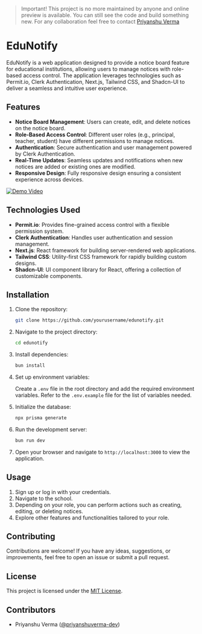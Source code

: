 > Important!
> This project is no more maintained by anyone and online preview is available. You can still see the code and build something new. For any collaboration feel free to contact [Priyanshu Verma](https://www.linkedin.com/in/priyanshuverma04/)


# EduNotify

EduNotify is a web application designed to provide a notice board feature for educational institutions, allowing users to manage notices with role-based access control. The application leverages technologies such as Permit.io, Clerk Authentication, Next.js, Tailwind CSS, and Shadcn-UI to deliver a seamless and intuitive user experience.

## Features

- **Notice Board Management**: Users can create, edit, and delete notices on the notice board.
- **Role-Based Access Control**: Different user roles (e.g., principal, teacher, student) have different permissions to manage notices.
- **Authentication**: Secure authentication and user management powered by Clerk Authentication.
- **Real-Time Updates**: Seamless updates and notifications when new notices are added or existing ones are modified.
- **Responsive Design**: Fully responsive design ensuring a consistent experience across devices.


[![Demo Video](https://img.youtube.com/vi/I2KNavXwWV8/0.jpg)](https://www.youtube.com/embed/I2KNavXwWV8)
## Technologies Used

- **Permit.io**: Provides fine-grained access control with a flexible permission system.
- **Clerk Authentication**: Handles user authentication and session management.
- **Next.js**: React framework for building server-rendered web applications.
- **Tailwind CSS**: Utility-first CSS framework for rapidly building custom designs.
- **Shadcn-UI**: UI component library for React, offering a collection of customizable components.

## Installation

1. Clone the repository:

   ```bash
   git clone https://github.com/yourusername/edunotify.git
   ```

2. Navigate to the project directory:

   ```bash
   cd edunotify
   ```

3. Install dependencies:

   ```bash
   bun install
   ```

4. Set up environment variables:

   Create a `.env` file in the root directory and add the required environment variables. Refer to the `.env.example` file for the list of variables needed.

5. Initialize the database:

   ```bash
   npx prisma generate
   ```

6. Run the development server:

   ```bash
   bun run dev
   ```

7. Open your browser and navigate to `http://localhost:3000` to view the application.

## Usage

1. Sign up or log in with your credentials.
2. Navigate to the school.
3. Depending on your role, you can perform actions such as creating, editing, or deleting notices.
4. Explore other features and functionalities tailored to your role.

## Contributing

Contributions are welcome! If you have any ideas, suggestions, or improvements, feel free to open an issue or submit a pull request.

## License

This project is licensed under the [MIT License](LICENSE).


## Contributors
- Priyanshu Verma ([@priyanshuverma-dev](https://github.com/priyanshuverma-dev))
